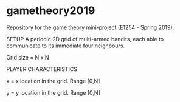 # gametheory2019
Repository for the game theory mini-project (E1254 - Spring 2019).


SETUP
A periodic 2D grid of multi-armed bandits, each able to communicate to its immediate four neighbours.

Grid size = N x N

PLAYER CHARACTERISTICS

x = x location in the grid. Range [0,N]

y = y location in the grid. Range [0,N]


